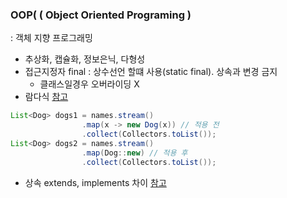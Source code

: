 ### OOP( ( Object Oriented Programing )
: 객체 지향 프로그래밍

- 추상화, 캡슐화, 정보은닉, 다형성
- 접근지정자 final : 상수선언 할떄 사용(static final). 상속과 변경 금지 
  - 클래스일경우 오버라이딩 X
- 람다식  [참고]('http://yoonbumtae.com/?p=2776')
```java
List<Dog> dogs1 = names.stream()
                .map(x -> new Dog(x)) // 적용 전
                .collect(Collectors.toList());
List<Dog> dogs2 = names.stream()
                .map(Dog::new) // 적용 후
                .collect(Collectors.toList());
```

- 상속 extends, implements 차이 [참고](https://velog.io/@hkoo9329/%EC%9E%90%EB%B0%94-extends-implements-%EC%B0%A8%EC%9D%B4)